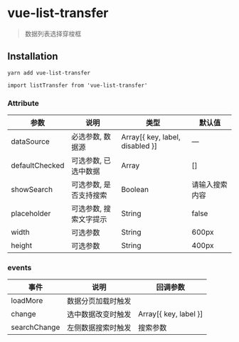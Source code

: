 # vue-list-transfer
> 数据列表选择穿梭框

## Installation
```shell
yarn add vue-list-transfer

import listTransfer from 'vue-list-transfer'
```

### Attribute
| 参数      | 说明          | 类型      | 默认值  |
|---------- |-------------- |---------- |-------- |
| dataSource | 必选参数, 数据源 | Array[{ key, label, disabled }] | — |
| defaultChecked | 可选参数, 已选中数据 | Array | [] |
| showSearch | 可选参数, 是否支持搜索 | Boolean | 请输入搜索内容 |
| placeholder | 可选参数, 搜索文字提示 | String | false |
| width | 可选参数 | String | 600px |
| height | 可选参数 | String | 400px |

### events
| 事件      | 说明          | 回调参数 |
|---------- |-------------- |---------- |
| loadMore | 数据分页加载时触发 |
| change | 选中数据改变时触发 | Array[{ key, label }] |
| searchChange | 左侧数据搜索时触发 | 搜索参数 |
